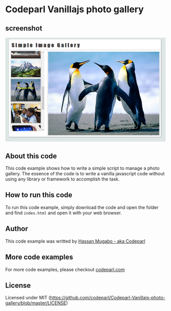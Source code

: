 # Codeparl Vanillajs photo gallery

## screenshot

![screenshot](Screenshot.png)

## About this code

This code example shows how to write a simple script to manage a photo
gallery. The essence of the code is to write a vanilla javascript code
without using any library or framework to accomplish the task.

## How to run this code

To run this code example, simply download the code and open the folder and find `index.html` and open it with your web browser.

## Author

This code example was writted by [Hassan Mugabo - aka Codeparl](https://github.com/codeparl)

## More code examples

For more code examples, please checkout [codeparl.com](https://codeparl.com)

## License

Licensed under MIT (https://github.com/codeparl/Codeparl-Vanillajs-photo-gallery/blob/master/LICENSE)
